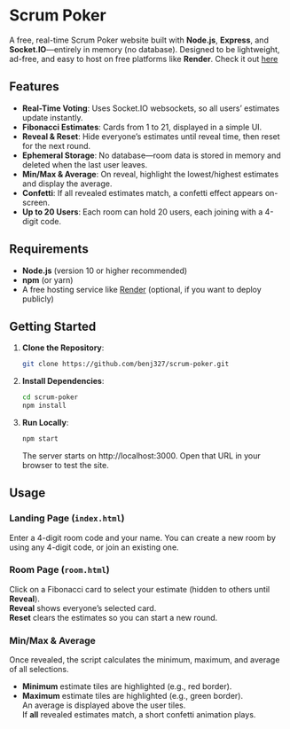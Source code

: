 # Scrum Poker

A free, real-time Scrum Poker website built with **Node.js**, **Express**, and **Socket.IO**—entirely in memory (no database). Designed to be lightweight, ad-free, and easy to host on free platforms like **Render**. Check it out [here](https://ben-made-scrum-poker.onrender.com)

## Features

- **Real-Time Voting**: Uses Socket.IO websockets, so all users’ estimates update instantly.
- **Fibonacci Estimates**: Cards from 1 to 21, displayed in a simple UI.
- **Reveal & Reset**: Hide everyone’s estimates until reveal time, then reset for the next round.
- **Ephemeral Storage**: No database—room data is stored in memory and deleted when the last user leaves.
- **Min/Max & Average**: On reveal, highlight the lowest/highest estimates and display the average.
- **Confetti**: If all revealed estimates match, a confetti effect appears on-screen.
- **Up to 20 Users**: Each room can hold 20 users, each joining with a 4-digit code.

## Requirements

- **Node.js** (version 10 or higher recommended)
- **npm** (or yarn)
- A free hosting service like [Render](https://render.com/) (optional, if you want to deploy publicly)

## Getting Started

1. **Clone the Repository**:
   ```bash
   git clone https://github.com/benj327/scrum-poker.git
   ```
2. **Install Dependencies**:
   ```bash
   cd scrum-poker
   npm install
   ```
3. **Run Locally**:
   ```bash
   npm start
   ```
   The server starts on http://localhost:3000.
   Open that URL in your browser to test the site.

## Usage

### Landing Page (`index.html`)
Enter a 4-digit room code and your name. You can create a new room by using any 4-digit code, or join an existing one.

### Room Page (`room.html`)
Click on a Fibonacci card to select your estimate (hidden to others until **Reveal**).  
**Reveal** shows everyone’s selected card.  
**Reset** clears the estimates so you can start a new round.

### Min/Max & Average
Once revealed, the script calculates the minimum, maximum, and average of all selections.  
- **Minimum** estimate tiles are highlighted (e.g., red border).  
- **Maximum** estimate tiles are highlighted (e.g., green border).  
An average is displayed above the user tiles.  
If **all** revealed estimates match, a short confetti animation plays.



